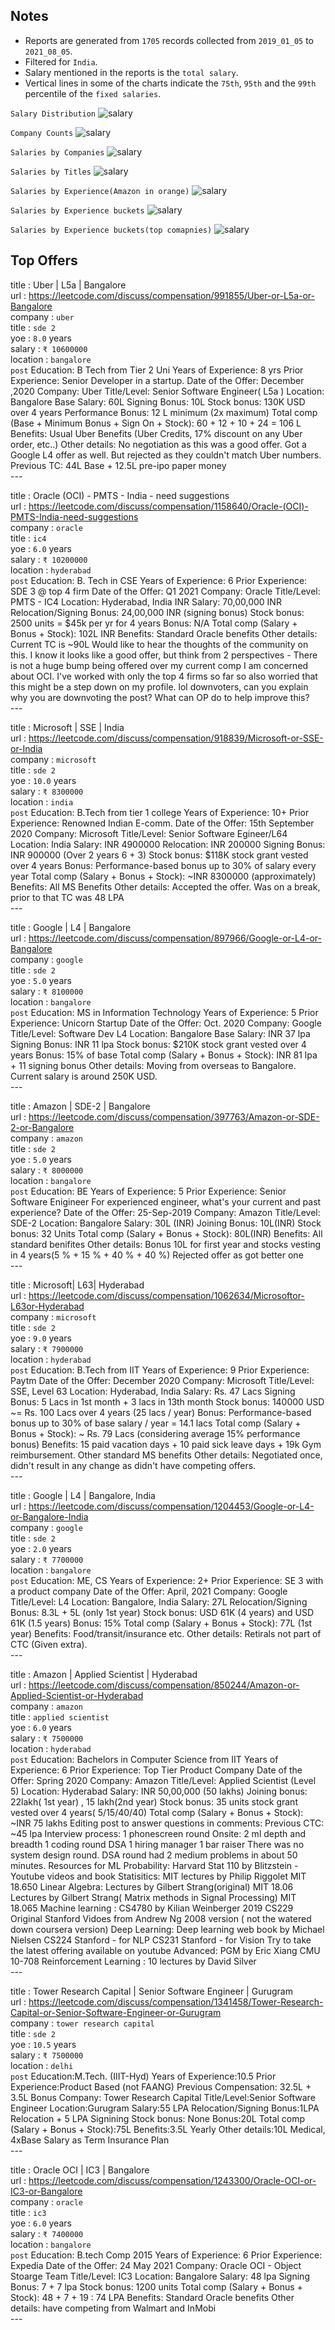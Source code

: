 ## Notes
- Reports are generated from `1705` records collected from `2019_01_05` to `2021_08_05`.
- Filtered for `India`.<br>
- Salary mentioned in the reports is the `total salary`.<br>
- Vertical lines in some of the charts indicate the `75th`, `95th` and the `99th` percentile of the `fixed salaries`.<br>

`Salary Distribution`
![salary](../imgs/salary_distribution_total.png)

`Company Counts`
![salary](../imgs/company_distribution_total.png)

`Salaries by Companies`
![salary](../imgs/company_salary_distribution_total.png)

`Salaries by Titles`
![salary](../imgs/title_salary_distribution_total.png)

`Salaries by Experience(Amazon in orange)`
![salary](../imgs/yoe_salary_distribution_total.png)

`Salaries by Experience buckets`
![salary](../imgs/yoebucket_salary_distribution_total.png)

`Salaries by Experience buckets(top comapnies)`
![salary](../imgs/top_companies_salary_distribution_total.png)

## Top Offers

title : Uber | L5a | Bangalore<br>url : https://leetcode.com/discuss/compensation/991855/Uber-or-L5a-or-Bangalore<br>company : `uber`<br>title : `sde 2`<br>yoe : `8.0` years<br>salary : `₹ 10600000`<br>location : `bangalore`<br>`post`
Education: B Tech from Tier 2 Uni
Years of Experience: 8 yrs
Prior Experience: Senior Developer in a startup.
Date of the Offer: December ,2020
Company: Uber
Title/Level: Senior Software Engineer( L5a )
Location: Bangalore
Base Salary: 60L
Signing Bonus: 10L
Stock bonus: 130K USD over 4 years
Performance Bonus: 12 L minimum (2x maximum)
Total comp (Base + Minimum Bonus + Sign On + Stock): 60 + 12 + 10 + 24 = 106 L
Benefits: Usual Uber Benefits (Uber Credits, 17% discount on any Uber order, etc..)
Other details: No negotiation as this was a good offer. Got a Google L4 offer as well. But rejected as they couldn't match Uber numbers.
Previous TC: 44L Base + 12.5L pre-ipo paper money<br>---

title : Oracle (OCI) - PMTS - India - need suggestions<br>url : https://leetcode.com/discuss/compensation/1158640/Oracle-(OCI)-PMTS-India-need-suggestions<br>company : `oracle`<br>title : `ic4`<br>yoe : `6.0` years<br>salary : `₹ 10200000`<br>location : `hyderabad`<br>`post`
Education: B. Tech in CSE
Years of Experience: 6
Prior Experience: SDE 3 @ top 4 firm
Date of the Offer: Q1 2021
Company: Oracle
Title/Level: PMTS - IC4
Location: Hyderabad, India INR
Salary: 70,00,000 INR
Relocation/Signing Bonus: 24,00,000 INR (signing bonus)
Stock bonus: 2500 units = $45k per yr for 4 years
Bonus: N/A
Total comp (Salary + Bonus + Stock): 102L INR
Benefits: Standard Oracle benefits
Other details: Current TC is ~90L
Would like to hear the thoughts of the community on this.
I know it looks like a good offer, but think from 2 perspectives -
There is not a huge bump being offered over my current comp
I am concerned about OCI. I've worked with only the top 4 firms so far so also worried that this might be a step down on my profile.
lol downvoters, can you explain why you are downvoting the post? What can OP do to help improve this?<br>---

title : Microsoft | SSE | India<br>url : https://leetcode.com/discuss/compensation/918839/Microsoft-or-SSE-or-India<br>company : `microsoft`<br>title : `sde 2`<br>yoe : `10.0` years<br>salary : `₹ 8300000`<br>location : `india`<br>`post`
Education: B.Tech from tier 1 college
Years of Experience: 10+
Prior Experience: Renowned Indian E-comm.
Date of the Offer: 15th September 2020
Company: Microsoft
Title/Level: Senior Software Egineer/L64
Location: India
Salary: INR 4900000
Relocation: INR 200000
Signing Bonus: INR 900000 (Over 2 years 6 + 3)
Stock bonus: $118K stock grant vested over 4 years
Bonus: Performance-based bonus up to 30% of salary every year
Total comp (Salary + Bonus + Stock): ~INR 8300000 (approximately)
Benefits: All MS Benefits
Other details: Accepted the offer.
Was on a break, prior to that TC was 48 LPA<br>---

title : Google | L4 | Bangalore<br>url : https://leetcode.com/discuss/compensation/897966/Google-or-L4-or-Bangalore<br>company : `google`<br>title : `sde 2`<br>yoe : `5.0` years<br>salary : `₹ 8100000`<br>location : `bangalore`<br>`post`
Education: MS in Information Technology
Years of Experience: 5
Prior Experience: Unicorn Startup
Date of the Offer: Oct. 2020
Company: Google
Title/Level: Software Dev L4
Location: Bangalore
Base Salary: INR 37 lpa
Signing Bonus: INR 11 lpa
Stock bonus: $210K stock grant vested over 4 years
Bonus: 15% of base
Total comp (Salary + Bonus + Stock): INR 81 lpa + 11 signing bonus
Other details: Moving from overseas to Bangalore. Current salary is around 250K USD.<br>---

title : Amazon | SDE-2 | Bangalore<br>url : https://leetcode.com/discuss/compensation/397763/Amazon-or-SDE-2-or-Bangalore<br>company : `amazon`<br>title : `sde 2`<br>yoe : `5.0` years<br>salary : `₹ 8000000`<br>location : `bangalore`<br>`post`
Education: BE
Years of Experience: 5
Prior Experience: Senior Software Enigineer
For experienced engineer, what's your current and past experience?
Date of the Offer: 25-Sep-2019
Company: Amazon
Title/Level: SDE-2
Location: Bangalore
Salary: 30L (INR)
Joining Bonus: 10L(INR)
Stock bonus: 32 Units
Total comp (Salary + Bonus + Stock): 80L(INR)
Benefits: All standard benifites
Other details: Bonus 10L for first year and stocks vesting in 4 years(5 % + 15 % + 40 % + 40 %)
Rejected offer as got better one<br>---

title : Microsoft| L63| Hyderabad<br>url : https://leetcode.com/discuss/compensation/1062634/Microsoftor-L63or-Hyderabad<br>company : `microsoft`<br>title : `sde 2`<br>yoe : `9.0` years<br>salary : `₹ 7900000`<br>location : `hyderabad`<br>`post`
Education: B.Tech from IIT
Years of Experience: 9
Prior Experience: Paytm
Date of the Offer: December 2020
Company: Microsoft
Title/Level: SSE, Level 63
Location: Hyderabad, India
Salary: Rs. 47 Lacs
Signing Bonus: 5 Lacs in 1st month + 3 lacs in 13th month
Stock bonus: 140000 USD ~= Rs. 100 Lacs over 4 years (25 lacs / year)
Bonus: Performance-based bonus up to 30% of base salary / year = 14.1 lacs
Total comp (Salary + Bonus + Stock): ~ Rs. 79 Lacs (considering average 15% performance bonus)
Benefits: 15 paid vacation days + 10 paid sick leave days + 19k Gym reimbursement. Other standard MS benefits
Other details: Negotiated once, didn't result in any change as didn't have competing offers.<br>---

title : Google | L4 | Bangalore, India<br>url : https://leetcode.com/discuss/compensation/1204453/Google-or-L4-or-Bangalore-India<br>company : `google`<br>title : `sde 2`<br>yoe : `2.0` years<br>salary : `₹ 7700000`<br>location : `bangalore`<br>`post`
Education: ME, CS
Years of Experience: 2+
Prior Experience: SE 3 with a product company
Date of the Offer: April, 2021
Company: Google
Title/Level: L4
Location: Bangalore, India
Salary: 27L
Relocation/Signing Bonus: 8.3L + 5L (only 1st year)
Stock bonus: USD 61K (4 years) and USD 61K (1.5 years)
Bonus: 15%
Total comp (Salary + Bonus + Stock): 77L (1st year)
Benefits: Food/transit/insurance etc.
Other details: Retirals not part of CTC (Given extra).<br>---

title : Amazon | Applied Scientist | Hyderabad<br>url : https://leetcode.com/discuss/compensation/850244/Amazon-or-Applied-Scientist-or-Hyderabad<br>company : `amazon`<br>title : `applied scientist`<br>yoe : `6.0` years<br>salary : `₹ 7500000`<br>location : `hyderabad`<br>`post`
Education: Bachelors in Computer Science from IIT
Years of Experience: 6
Prior Experience: Top Tier Product Company
Date of the Offer: Spring 2020
Company: Amazon
Title/Level: Applied Scientist (Level 5)
Location: Hyderabad
Salary: INR 50,00,000 (50 lakhs)
Joining bonus: 22lakh( 1st year) , 15 lakh(2nd year)
Stock bonus: 35 units stock grant vested over 4 years( 5/15/40/40)
Total comp (Salary + Bonus + Stock): ~INR 75 lakhs
Editing post to answer questions in comments:
Previous CTC: ~45 lpa
Interview process:
1 phonescreen round
Onsite:
2 ml depth and breadth
1 coding round DSA
1 hiring manager
1 bar raiser
There was no system design round. DSA round had 2 medium problems in about 50 minutes.
Resources for ML
Probability:
Harvard Stat 110 by Blitzstein - Youtube videos and book
Statisitics:
MIT lectures by Philip Riggolet MIT 18.650
Linear Algebra:
Lectures by Gilbert Strang(original) MIT 18.06
Lectures by Gilbert Strang( Matrix methods in Signal Processing) MIT 18.065
Machine learning :
CS4780 by Kilian Weinberger 2019
CS229 Original Stanford Vidoes from Andrew Ng 2008 version ( not the watered down coursera version)
Deep Learning:
Deep learning web book by Michael Nielsen
CS224 Stanford - for NLP
CS231 Stanford - for Vision
Try to take the latest offering available on youtube
Advanced:
PGM by Eric Xiang CMU 10-708
Reinforcement Learning :
10 lectures by David Silver<br>---

title : Tower Research Capital | Senior Software Engineer | Gurugram<br>url : https://leetcode.com/discuss/compensation/1341458/Tower-Research-Capital-or-Senior-Software-Engineer-or-Gurugram<br>company : `tower research capital`<br>title : `sde 2`<br>yoe : `10.5` years<br>salary : `₹ 7500000`<br>location : `delhi`<br>`post`
Education:M.Tech. (IIIT-Hyd)
Years of Experience:10.5
Prior Experience:Product Based (not FAANG)
Previous Compensation: 32.5L + 3.5L Bonus
Company: Tower Research Capital
Title/Level:Senior Software Engineer
Location:Gurugram
Salary:55 LPA
Relocation/Signing Bonus:1LPA Relocation + 5 LPA Signining
Stock bonus: None
Bonus:20L
Total comp (Salary + Bonus + Stock):75L
Benefits:3.5L Yearly
Other details:10L Medical, 4xBase Salary as Term Insurance Plan<br>---

title : Oracle OCI | IC3 | Bangalore<br>url : https://leetcode.com/discuss/compensation/1243300/Oracle-OCI-or-IC3-or-Bangalore<br>company : `oracle`<br>title : `ic3`<br>yoe : `6.0` years<br>salary : `₹ 7400000`<br>location : `bangalore`<br>`post`
Education: B.tech Comp 2015
Years of Experience: 6
Prior Experience: Expedia
Date of the Offer: 24 May 2021
Company: Oracle OCI - Object Stoarge Team
Title/Level: IC3
Location: Bangalore
Salary: 48 lpa
Signing Bonus: 7 + 7 lpa
Stock bonus: 1200 units
Total comp (Salary + Bonus + Stock): 48 + 7 + 19 : 74 LPA
Benefits: Standard Oracle benefits
Other details: have competing from Walmart and InMobi<br>---